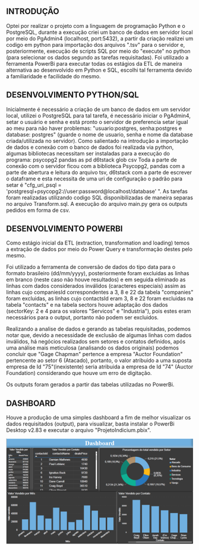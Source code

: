 ## INTRODUÇÃO

Optei por realizar o projeto com a linguagem de programação Python e o PostgreSQL, durante a execução criei um banco de dados em servidor local por meio do PgAdmin4 (localhost, port:5432), a partir da criação realizei um codigo em python para importação dos arquivos ".tsv" para o servidor e, posteriormente, execução de scripts SQL por meio do "execute" no python (para selecionar os dados segundo as tarefas requisitadas).
Foi utilizado a ferramenta PowerBi para executar todas os estágios da ETL de maneira alternativa ao desenvolvido em Python e SQL, escolhi tal ferramenta devido a familiaridade e facilidade do mesmo.

## DESENVOLVIMENTO PYTHON/SQL

Inicialmente é necessário a criação de um banco de dados em um servidor local, utilizei o PostgreSQL para tal tarefa, é necessário iniciar o PgAdmin4, setar o usuário e senha e está pronto o servidor de preferencia setar igual ao meu para não haver problemas: "usuario:postgres, senha:postgres e database: postgres" (guarde o nome de usuario, senha e nome da database criada/utilizada no servidor).
Como salientado na introdução a importação de dados e conexão com o banco de dados foi realizada via python, algumas bibliotecas necessitam ser instaladas para a execução do programa:
psycopg2
pandas as pd
d6tstack
glob
csv
Toda a parte de conexão com o servidor ficou com a biblioteca Psycopg2, pandas com a parte de abertura e leitura do arquivo tsv, d6tstack com a parte de escrever o dataframe e esta necessita de uma uri de configuração o padrão para setar é "cfg_uri_psql = 'postgresql+psycopg2://user:password@localhost/database' ".
As tarefas foram realizadas utilizando codigo SQL disponibilizadas de maneira separas no arquivo Transform.sql.
A execução do arquivo main.py gera os outputs pedidos em forma de csv.

## DESENVOLVIMENTO POWERBI

Como estágio inicial da ETL (extraction, transformation and loading) 
temos a extração de dados por meio do Power Query e transformação destes pelo
mesmo.


Foi utilizado a ferramenta de conversão de dados do tipo data para o formato 
brasileiro (dd/mm/yyyy), posteriormente foram excluidas as linhas em branco (neste
caso não houve resultados) e em seguida eliminado as linhas com dados considerados
inválidos (caracteres especiais) assim as linhas cujo companiesId correspondentes a 3, 8 e 22 da tabela "companies" foram
excluidas, as linhas cujo contactsId eram 3, 8 e 22 foram excluidas na tabela "contacts" e na tabela sectors
houve adaptação dos dados (sectorKey: 2 e 4 para os valores "Servicos" e "Industria"),
 pois estes eram necessários para o output, portanto não podem ser excluidos.
 
 
Realizando a analise de dados e gerando as tabelas requisitadas, podemos notar
que, devido a necessidade de exclusão de algumas linhas com dados inválidos,
há negócios realizados sem setores e contatos definidos, após uma análise mais meticulosa
(analisando os dados originais) podemos concluir que "Gage Chapman" pertence
a empresa "Auctor Foundation" pertencente ao setor 6 (Atacado), portanto, o valor
atribuido a uma suposta empresa de Id "75"(inexistente) seria atribuida a empresa
de Id "74" (Auctor Foundation) considerando que houve um erro de digitação.

Os outputs foram gerados a partir das tabelas utilizadas no PowerBi.

## DASHBOARD

Houve a produção de uma simples dashboard a fim de melhor visualizar os dados requisitados (output), para visualizar, basta instalar o PowerBi Desktop v2.83 e executar o arquivo
"ProjetoIndicium.pbix".

![alt text](https://github.com/richardbarbosa017/AssignmentIndicium/blob/master/Dashboard.PNG)
